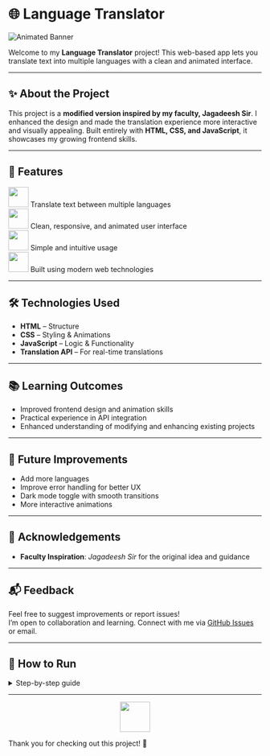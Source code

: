  # 🌐 Language Translator

![Animated Banner](https://media.giphy.com/media/26gsspfM0E8h9u1hy/giphy.gif)
             
Welcome to my **Language Translator** project! This web-based app lets you translate text into multiple languages with a clean and animated interface.
 
---
 
## ✨ About the Project 

This project is a **modified version inspired by my faculty, Jagadeesh Sir**. I enhanced the design and made the translation experience more interactive and visually appealing. Built entirely with **HTML, CSS, and JavaScript**, it showcases my growing frontend skills.

---

## 🚀 Features

<img src="https://media.giphy.com/media/3oEduSbSGpGaRX2Vri/giphy.gif" width="40"> Translate text between multiple languages  
<img src="https://media.giphy.com/media/xThtamjYZ9AUiQ5fJS/giphy.gif" width="40"> Clean, responsive, and animated user interface  
<img src="https://media.giphy.com/media/l0MYt5jPR6QX5pnqM/giphy.gif" width="40"> Simple and intuitive usage  
<img src="https://media.giphy.com/media/mq5y2jHRCAqMo/giphy.gif" width="40"> Built using modern web technologies

---

## 🛠️ Technologies Used

- **HTML** – Structure  
- **CSS** – Styling & Animations  
- **JavaScript** – Logic & Functionality  
- **Translation API** – For real-time translations

---

## 📚 Learning Outcomes

- Improved frontend design and animation skills  
- Practical experience in API integration  
- Enhanced understanding of modifying and enhancing existing projects

---

## 📌 Future Improvements

- Add more languages  
- Improve error handling for better UX  
- Dark mode toggle with smooth transitions  
- More interactive animations

---

## 🙏 Acknowledgements

- **Faculty Inspiration**: *Jagadeesh Sir* for the original idea and guidance

---

## 📬 Feedback

Feel free to suggest improvements or report issues!  
I’m open to collaboration and learning. Connect with me via [GitHub Issues](https://github.com/deepakrajjs/language-translator/issues) or email.

---

## 📂 How to Run

<details>
  <summary>Step-by-step guide</summary>

  1. <img src="https://media.giphy.com/media/26gsspfM0E8h9u1hy/giphy.gif" width="30"> Clone or download the project files.
  2. <img src="https://media.giphy.com/media/3oEduSbSGpGaRX2Vri/giphy.gif" width="30"> Open the `index.html` file in your web browser.
  3. <img src="https://media.giphy.com/media/mq5y2jHRCAqMo/giphy.gif" width="30"> Enjoy translating with style!

</details>

---

<p align="center">
  <img src="https://media.giphy.com/media/xThtamjYZ9AUiQ5fJS/giphy.gif" width="60">
</p>

Thank you for checking out this project! 🚀  
